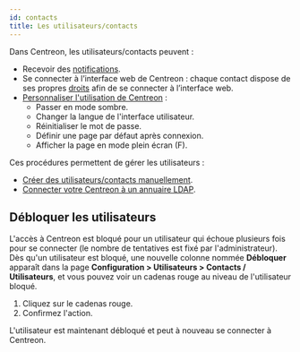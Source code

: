 ```yaml
---
id: contacts
title: Les utilisateurs/contacts
---
```


Dans Centreon, les utilisateurs/contacts peuvent :

- Recevoir des [notifications](../../alerts-notifications/notif-configuration.md).
- Se connecter à l’interface web de Centreon : chaque contact dispose de ses propres [droits](../../administration/access-control-lists.md) afin de se connecter à l’interface web.
- [Personnaliser l'utilisation de Centreon](./customization.md) :
  - Passer en mode sombre.
  - Changer la langue de l'interface utilisateur.
  - Réinitialiser le mot de passe.
  - Définir une page par défaut après connexion.
  - Afficher la page en mode plein écran (F).

Ces procédures permettent de gérer les utilisateurs :

- [Créer des utilisateurs/contacts manuellement](contacts-create.md). 
- [Connecter votre Centreon à un annuaire LDAP](../../administration/parameters/ldap.md).

## Débloquer les utilisateurs

L'accès à Centreon est bloqué pour un utilisateur qui échoue plusieurs fois pour se connecter (le nombre de tentatives est fixé par l'administrateur). Dès qu'un utilisateur est bloqué, une nouvelle colonne nommée **Débloquer** apparaît dans la page **Configuration > Utilisateurs > Contacts / Utilisateurs**, et vous pouvez voir un cadenas rouge au niveau de l'utilisateur bloqué.

1. Cliquez sur le cadenas rouge.
2. Confirmez l'action.

L'utilisateur est maintenant débloqué et peut à nouveau se connecter à Centreon.
